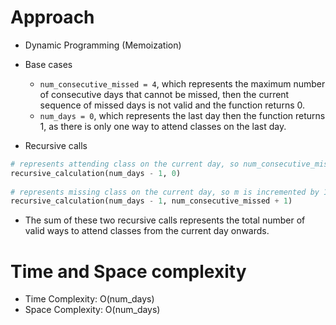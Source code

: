 # Approach
- Dynamic Programming (Memoization)
- Base cases
  - `num_consecutive_missed = 4`, which represents the maximum number of consecutive days that cannot be missed, then the current sequence of missed days is not valid and the function returns 0.
  - `num_days = 0`, which represents the last day then the function returns 1, as there is only one way to attend classes on the last day.

- Recursive calls
```python
# represents attending class on the current day, so num_consecutive_missed is reset to 0
recursive_calculation(num_days - 1, 0) 
  
# represents missing class on the current day, so m is incremented by 1
recursive_calculation(num_days - 1, num_consecutive_missed + 1) 
```

- The sum of these two recursive calls represents the total number of valid ways to attend classes from the current day onwards.

# Time and Space complexity
- Time Complexity: O(num_days)
- Space Complexity: O(num_days)
